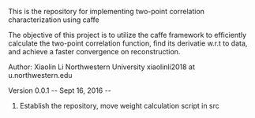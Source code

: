 This is the repository for implementing two-point correlation characterization using caffe

The objective of this project is to utilize the caffe framework to efficiently calculate the two-point correlation function, find its derivatie w.r.t to data, and achieve a faster convergence on reconstruction.

Author: Xiaolin Li
Northwestern University
xiaolinli2018 at u.northwestern.edu

Version 0.0.1
-- Sept 16, 2016 --
1. Establish the repository, move weight calculation script in src
 
